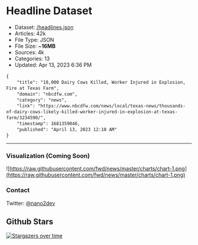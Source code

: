 # Headline Dataset

- Dataset: [/headlines.json](https://raw.githubusercontent.com/fwd/news/master/headlines.json) 
- Articles: 42k
- File Type: JSON
- File Size: ~**16MB**
- Sources: 4k
- Categories: 13
- Updated: Apr 13, 2023 6:36 PM

```
{
    "title": "18,000 Dairy Cows Killed, Worker Injured in Explosion, Fire at Texas Farm",
    "domain": "nbcdfw.com",
    "category": "news",
    "link": "https://www.nbcdfw.com/news/local/texas-news/thousands-of-dairy-cows-likely-killed-worker-injured-in-explosion-at-texas-farm/3234590/",
    "timestamp": 1681359046,
    "published": "April 13, 2023 12:10 AM"
}
```

---

### Visualization (Coming Soon)

![https://raw.githubusercontent.com/fwd/news/master/charts/chart-1.png](https://raw.githubusercontent.com/fwd/news/master/charts/chart-1.png)

### Contact 

Twitter: [@nano2dev](https://twitter.com/nano2dev)

## Github Stars

[![Stargazers over time](https://starchart.cc/fwd/news.svg)](https://starchart.cc/fwd/news)
